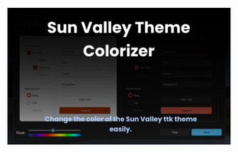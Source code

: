 <p align="center">
  <img width=700 src="https://github.com/Valer100/Sun-Valley-Theme-Colorizer/blob/main/screenshots/screenshot_hero_dark.png"/>
</p>
